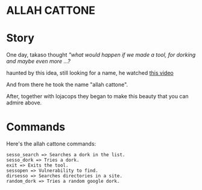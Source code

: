 # ALLAH CATTONE

# Story

One day, takaso thought _"what would happen if we made a tool, for dorking and maybe even more ...?_

haunted by this idea, still looking for a name, he watched [this video](https://cdn.discordapp.com/attachments/779127887529246741/803710522583023626/720_30_1.42_Jan012021.mp4)

And from there he took the name "allah cattone".

After, together with lojacops they began to make this beauty that you can admire above.

# Commands

Here's the allah cattone commands:

```
sesso_search => Searches a dork in the list.
sesso_dork => Tries a dork.
exit => Exits the tool.
sessopen => Vulnerability to find.
dirsesso => Searches directories in a site.
random_dork => Tries a random google dork.
```
